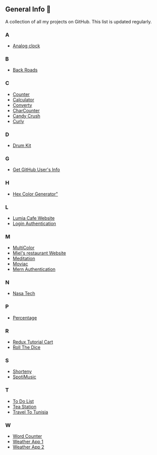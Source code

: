## General Info 🌷
A collection of all my projects on GitHub. This list is updated regularly.

### A

- <a href = "https://github.com/NeirouzJbira/Analog-Clock">Analog clock</a>

### B

- <a href = "https://github.com/NeirouzJbira/Back-Roads">Back Roads</a>

### C

- <a href = "https://github.com/NeirouzJbira/Counter">Counter</a>
- <a href = "https://github.com/NeirouzJbira/Calculator">Calculator</a>
- <a href = "https://github.com/NeirouzJbira/Converty">Converty</a>
- <a href = "https://github.com/NeirouzJbira/CharCounter">CharCounter</a>
- <a href = "https://github.com/NeirouzJbira/Candy-Crush">Candy Crush</a>
- <a href = "https://github.com/NeirouzJbira/Curly">Curly</a>


### D

- <a href="https://github.com/NeirouzJbira/DrumKit">Drum Kit</a>

### G

- <a href = "https://github.com/NeirouzJbira/Get-GitHub-User">Get GitHub User's Info</a>

### H
- <a href="https://github.com/NeirouzJbira/Hex-Color-Generator">Hex Color Generator"</a>


### L

- <a href = "https://github.com/NeirouzJbira/Lumia-Cafe">Lumia Cafe Website</a>
- <a href = "https://github.com/NeirouzJbira/Login-Authentication">Login Authentication</a>


### M

- <a href = "https://github.com/NeirouzJbira/MultiColor">MultiColor</a>
- <a href = "https://github.com/NeirouzJbira/MIELS">Miel's restaurant Website</a>
- <a href = "https://github.com/NeirouzJbira/Meditation">Meditation</a>
- <a href = "https://github.com/NeirouzJbira/Moviac">Moviac</a>
- <a href = "https://github.com/NeirouzJbira/Mern-Authentication">Mern Authentication</a>



### N
- <a href = "https://github.com/NeirouzJbira/Nasa-Tech">Nasa Tech</a>

### P

- <a href = "https://github.com/NeirouzJbira/Percentage">Percentage</a>


### R
- <a href = "https://github.com/NeirouzJbira/Redux-Tutorial-Cart">Redux Tutorial Cart</a>
- <a href = "https://github.com/NeirouzJbira/Roll-The-Dice">Roll The Dice</a>



### S

- <a href = "https://github.com/NeirouzJbira/Shorteny">Shorteny</a>
- <a href = "https://github.com/NeirouzJbira/SpotiMusic">SpotiMusic</a>

### T

- <a href = "https://github.com/NeirouzJbira/To-Do-List">To Do List</a>
- <a href = "https://github.com/NeirouzJbira/Tea-Station">Tea Station</a>
- <a href = "https://github.com/NeirouzJbira/Travel-To-Tunisia">Travel To Tunisia</a>



### W

- <a href="https://github.com/NeirouzJbira/Word-Counter">Word Counter</a>
- <a href="https://github.com/NeirouzJbira/Weather-App">Weather App 1</a>
- <a href="https://github.com/NeirouzJbira/Weather-Application">Weather App 2</a>
